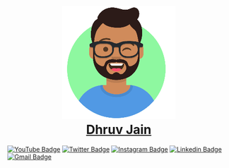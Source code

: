 <h1 align="center">
  <a href="https://maddhruv.xyz?ref=readme">
    <img src="https://raw.githubusercontent.com/maddhruv/maddhruv.github.io/source/content/assets/avatar-256.png" alt="maddhruv" />
    <br />
    Dhruv Jain
  </a>
</h1>

[![YouTube Badge](https://img.shields.io/badge/-@Dhruv%20Jain-c4302b?style=flat-square&labelColor=c4302b&logo=youtube&logoColor=white&link=https://www.youtube.com/channel/UCQXt2DMbgcjO5xpAd0cFS8A)](https://www.youtube.com/channel/UCQXt2DMbgcjO5xpAd0cFS8A) [![Twitter Badge](https://img.shields.io/badge/-@maddhruv-1ca0f1?style=flat-square&labelColor=1ca0f1&logo=twitter&logoColor=white&link=https://twitter.com/maddhruv)](https://twitter.com/maddhruv) [![Instagram Badge](https://img.shields.io/badge/-@maddhruv-F44747?style=flat-square&labelColor=F44747&logo=instagram&logoColor=white&link=https://instagram.com/maddhruv)](https://instagram.com/maddhruv) [![Linkedin Badge](https://img.shields.io/badge/-midhruvjaink-blue?style=flat-square&logo=Linkedin&logoColor=white&link=https://www.linkedin.com/in/midhruvjaink/)](https://www.linkedin.com/in/midhruvjaink/)
[![Gmail Badge](https://img.shields.io/badge/-dhruvjainpenny@gmail.com-c14438?style=flat-square&logo=Gmail&logoColor=white&link=mailto:dhruvjainpenny@gmail.com)](mailto:dhruvjainpenny@gmail.com)
